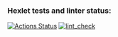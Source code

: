 ### Hexlet tests and linter status:
[![Actions Status](https://github.com/SHArtyom/python-project-52/workflows/hexlet-check/badge.svg)](https://github.com/SHArtyom/python-project-52/actions)
[![lint_check](https://github.com/SHArtyom/python-project-52/actions/workflows/lint_check.yml/badge.svg)](https://github.com/SHArtyom/python-project-52/actions/workflows/lint_check.yml)